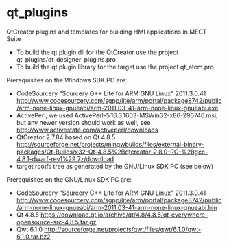 # qt_plugins
QtCreator plugins and templates for building HMI applications in MECT Suite

- To build the qt plugin dll for the QtCreator use the project qt_plugins/qt_designer_plugins.pro
- To build the qt plugin library for the target use the project qt_atcm.pro

Prerequisites on the Windows SDK PC are:
- CodeSourcery "Sourcery G++ Lite for ARM GNU Linux" 2011.3.0.41
  http://www.codesourcery.com/sgpp/lite/arm/portal/package8742/public/arm-none-linux-gnueabi/arm-2011.03-41-arm-none-linux-gnueabi.exe
- ActivePerl, we used ActivePerl-5.16.3.1603-MSWin32-x86-296746.msi, but any newer version should work as well, see http://www.activestate.com/activeperl/downloads
- QtCreator 2.7.84 based on Qt 4.8.5
http://sourceforge.net/projects/mingwbuilds/files/external-binary-packages/Qt-Builds/x32-Qt-4.8.5%2Bqtcreator-2.8.0-RC-%28gcc-4.8.1-dwarf-rev1%29.7z/download
- target rootfs tree as generated by the GNU/Linux SDK PC (see below)

Prerequisites on the GNU/Linux SDK PC are:
- CodeSourcery "Sourcery G++ Lite for ARM GNU Linux" 2011.3.0.41
  http://www.codesourcery.com/sgpp/lite/arm/portal/package8742/public/arm-none-linux-gnueabi/arm-2011.03-41-arm-none-linux-gnueabi.bin
- Qt 4.8.5 https://download.qt.io/archive/qt/4.8/4.8.5/qt-everywhere-opensource-src-4.8.5.tar.gz
- Qwt 6.1.0 http://sourceforge.net/projects/qwt/files/qwt/6.1.0/qwt-6.1.0.tar.bz2
